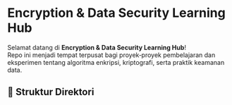 # Encryption & Data Security Learning Hub

Selamat datang di **Encryption & Data Security Learning Hub**!  
Repo ini menjadi tempat terpusat bagi proyek‑proyek pembelajaran dan eksperimen tentang algoritma enkripsi, kriptografi, serta praktik keamanan data.

## 📂 Struktur Direktori


